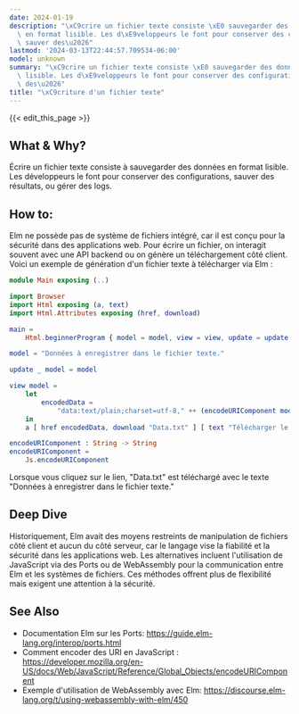 ```yaml
---
date: 2024-01-19
description: "\xC9crire un fichier texte consiste \xE0 sauvegarder des donn\xE9es\
  \ en format lisible. Les d\xE9veloppeurs le font pour conserver des configurations,\
  \ sauver des\u2026"
lastmod: '2024-03-13T22:44:57.709534-06:00'
model: unknown
summary: "\xC9crire un fichier texte consiste \xE0 sauvegarder des donn\xE9es en format\
  \ lisible. Les d\xE9veloppeurs le font pour conserver des configurations, sauver\
  \ des\u2026"
title: "\xC9criture d'un fichier texte"
---
```


{{< edit_this_page >}}

## What & Why?
Écrire un fichier texte consiste à sauvegarder des données en format lisible. Les développeurs le font pour conserver des configurations, sauver des résultats, ou gérer des logs.

## How to:
Elm ne possède pas de système de fichiers intégré, car il est conçu pour la sécurité dans des applications web. Pour écrire un fichier, on interagit souvent avec une API backend ou on génère un téléchargement côté client. Voici un exemple de génération d'un fichier texte à télécharger via Elm :

```Elm
module Main exposing (..)

import Browser
import Html exposing (a, text)
import Html.Attributes exposing (href, download)

main =
    Html.beginnerProgram { model = model, view = view, update = update }

model = "Données à enregistrer dans le fichier texte."

update _ model = model

view model =
    let
        encodedData =
            "data:text/plain;charset=utf-8," ++ (encodeURIComponent model)
    in
    a [ href encodedData, download "Data.txt" ] [ text "Télécharger le fichier" ]

encodeURIComponent : String -> String
encodeURIComponent =
    Js.encodeURIComponent
```

Lorsque vous cliquez sur le lien, "Data.txt" est téléchargé avec le texte "Données à enregistrer dans le fichier texte."

## Deep Dive
Historiquement, Elm avait des moyens restreints de manipulation de fichiers côté client et aucun du côté serveur, car le langage vise la fiabilité et la sécurité dans les applications web. Les alternatives incluent l'utilisation de JavaScript via des Ports ou de WebAssembly pour la communication entre Elm et les systèmes de fichiers. Ces méthodes offrent plus de flexibilité mais exigent une attention à la sécurité.

## See Also
- Documentation Elm sur les Ports: https://guide.elm-lang.org/interop/ports.html
- Comment encoder des URI en JavaScript : https://developer.mozilla.org/en-US/docs/Web/JavaScript/Reference/Global_Objects/encodeURIComponent
- Exemple d'utilisation de WebAssembly avec Elm: https://discourse.elm-lang.org/t/using-webassembly-with-elm/450
